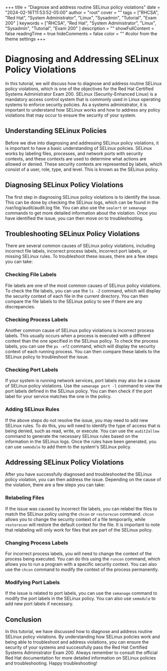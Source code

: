 +++
title = "Diagnose and address routine SELinux policy violations"
date = "2024-02-16T11:53:52-05:00"
author = "root"
cover = ""
tags = ["RHCSA", "Red Hat", "System Administrator", "Linux", "Sysadmin", "Tutorial", "Exam 200" ]
keywords = ["RHCSA", "Red Hat", "System Administrator", "Linux", "Sysadmin", "Tutorial", "Exam 200" ]
description = ""
showFullContent = false
readingTime = true
hideComments = false
color = "" #color from the theme settings
+++


# Diagnosing and Addressing SELinux Policy Violations

In this tutorial, we will discuss how to diagnose and address routine SELinux policy violations, which is one of the objectives for the Red Hat Certified Systems Administrator Exam 200. SELinux (Security-Enhanced Linux) is a mandatory access control system that is commonly used in Linux operating systems to enforce security policies. As a systems administrator, it is important to understand how SELinux works and how to address any policy violations that may occur to ensure the security of your system.

## Understanding SELinux Policies

Before we dive into diagnosing and addressing SELinux policy violations, it is important to have a basic understanding of SELinux policies. SELinux works by labeling files, processes, and network ports with security contexts, and these contexts are used to determine what actions are allowed or denied. These security contexts are represented by labels, which consist of a user, role, type, and level. This is known as the SELinux policy.

## Diagnosing SELinux Policy Violations

The first step in diagnosing SELinux policy violations is to identify the issue. This can be done by checking the SELinux logs, which can be found in the /var/log/audit/audit.log file. You can also use the `sealert` or `semanage` commands to get more detailed information about the violation. Once you have identified the issue, you can then move on to troubleshooting.

## Troubleshooting SELinux Policy Violations

There are several common causes of SELinux policy violations, including incorrect file labels, incorrect process labels, incorrect port labels, or missing SELinux rules. To troubleshoot these issues, there are a few steps you can take:

### Checking File Labels

File labels are one of the most common causes of SELinux policy violations. To check the file labels, you can use the `ls -Z` command, which will display the security context of each file in the current directory. You can then compare the file labels to the SELinux policy to see if there are any discrepancies.

### Checking Process Labels

Another common cause of SELinux policy violations is incorrect process labels. This usually occurs when a process is executed with a different context than the one specified in the SELinux policy. To check the process labels, you can use the `ps -efZ` command, which will display the security context of each running process. You can then compare these labels to the SELinux policy to troubleshoot the issue.

### Checking Port Labels

If your system is running network services, port labels may also be a cause of SELinux policy violations. Use the `semanage port -l` command to view the port labels defined in the SELinux policy. You can then check if the port label for your service matches the one in the policy.

### Adding SELinux Rules

If the above steps do not resolve the issue, you may need to add new SELinux rules. To do this, you will need to identify the type of access that is being denied, such as read, write, or execute. You can use the `audit2allow` command to generate the necessary SELinux rules based on the information in the SELinux logs. Once the rules have been generated, you can use `semodule` to add them to the system's SELinux policy.

## Addressing SELinux Policy Violations

After you have successfully diagnosed and troubleshooted the SELinux policy violation, you can then address the issue. Depending on the cause of the violation, there are a few steps you can take:

### Relabeling Files

If the issue was caused by incorrect file labels, you can relabel the files to match the SELinux policy using the `chcon` or `restorecon` command. `chcon` allows you to change the security context of a file temporarily, while `restorecon` will restore the default context for the file. It is important to note that relabeling will only work for files that are part of the SELinux policy.

### Changing Process Labels

For incorrect process labels, you will need to change the context of the process being executed. You can do this using the `runcon` command, which allows you to run a program with a specific security context. You can also use the `chcon` command to modify the context of the process permanently.

### Modifying Port Labels

If the issue is related to port labels, you can use the `semanage` command to modify the port labels in the SELinux policy. You can also use `semodule` to add new port labels if necessary.

## Conclusion

In this tutorial, we have discussed how to diagnose and address routine SELinux policy violations. By understanding how SELinux policies work and being able to troubleshoot and address violations, you can ensure the security of your systems and successfully pass the Red Hat Certified Systems Administrator Exam 200. Always remember to consult the official Red Hat documentation for more detailed information on SELinux policies and troubleshooting. Happy troubleshooting!